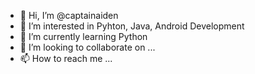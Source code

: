 - 👋 Hi, I’m @captainaiden
- 👀 I’m interested in Pyhton, Java, Android Development
- 🌱 I’m currently learning Python
- 💞️ I’m looking to collaborate on ...
- 📫 How to reach me ...

<!---
captainaiden/captainaiden is a ✨ special ✨ repository because its `README.md` (this file) appears on your GitHub profile.
You can click the Preview link to take a look at your changes.
--->
